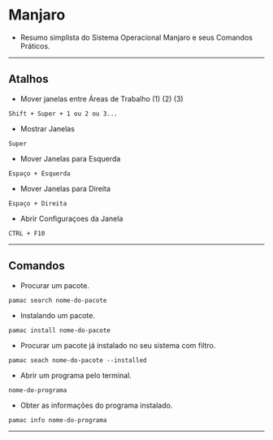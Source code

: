 # Manjaro
 * Resumo simplista do Sistema Operacional Manjaro e seus Comandos Práticos.

---
## Atalhos
* Mover janelas entre Áreas de Trabalho (1) (2) (3)

`Shift + Super + 1 ou 2 ou 3...`

* Mostrar Janelas

`Super`
 
* Mover Janelas para Esquerda

`Espaço + Esquerda`

* Mover Janelas para Direita 

`Espaço + Direita`

* Abrir Configuraçoes da Janela

`CTRL + F10`

---
## Comandos
* Procurar um pacote.

`pamac search nome-do-pacote`

* Instalando um pacote.
 
`pamac install nome-do-pacote`

* Procurar um pacote já instalado no seu sistema com filtro.
 
`pamac seach nome-do-pacote --installed`

* Abrir um programa pelo terminal.
 
`nome-do-programa`

* Obter as informações do programa instalado.

`pamac info nome-do-programa`

---
